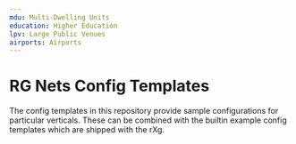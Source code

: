 ```yaml
---
mdu: Multi-Dwelling Units
education: Higher Education
lpv: Large Public Venues
airports: Airports
---
```


# RG Nets Config Templates

The config templates in this repository provide sample configurations for particular verticals. These can be combined with the builtin example config templates which are shipped with the rXg.

